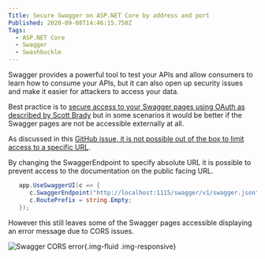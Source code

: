 ```yaml
---
Title: Secure Swagger on ASP.NET Core by address and port
Published: 2020-09-08T14:46:15.750Z
Tags:
  - ASP.NET Core
  - Swagger
  - Swashbuckle
---
```

Swagger provides a powerful tool to test your APIs and allow consumers to learn how to consume your APIs, but it can also open up security issues and make it easier for attackers to access your data.

Best practice is to [secure access to your Swagger pages using OAuth as described by Scott Brady](https://www.scottbrady91.com/Identity-Server/ASPNET-Core-Swagger-UI-Authorization-using-IdentityServer4) but in some scenarios it would be better if the Swagger pages are not be accessible externally at all.

As discussed in this [GitHub issue, it is not possible out of the box to limit access to a specific URL](https://github.com/domaindrivendev/Swashbuckle/issues/384). 

By changing the SwaggerEndpoint to specify absolute URL it is possible to prevent access to the documentation on the public facing URL.

```C#
   app.UseSwaggerUI(c => {
      c.SwaggerEndpoint("http://localhost:1115/swagger/v1/swagger.json", "Login Service API V1");
      c.RoutePrefix = string.Empty;
   });
```

However this still leaves some of the Swagger pages accessible displaying an error message due to CORS issues.

![Swagger CORS error](/assets/Images/swagger_internal_only_error.png){.img-fluid .img-responsive}
